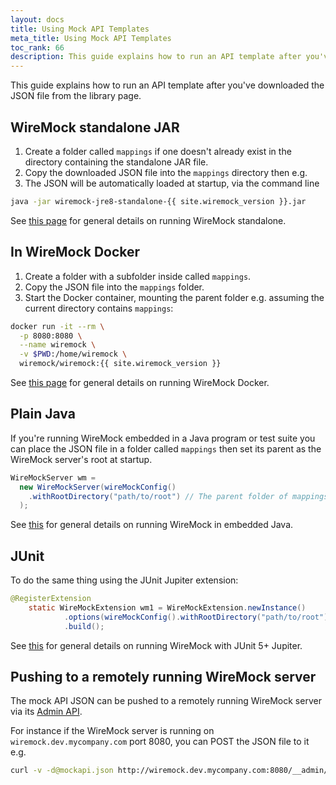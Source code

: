 ```yaml
---
layout: docs
title: Using Mock API Templates
meta_title: Using Mock API Templates
toc_rank: 66
description: This guide explains how to run an API template after you've downloaded the JSON file from the library page
---
```


This guide explains how to run an API template after you've downloaded the JSON file from the library page.

## WireMock standalone JAR

1. Create a folder called `mappings` if one doesn't already exist in the directory containing the standalone JAR file.
2. Copy the downloaded JSON file into the `mappings` directory then  e.g.
3. The JSON will be automatically loaded at startup, via the command line

```bash
java -jar wiremock-jre8-standalone-{{ site.wiremock_version }}.jar
```

See [this page](../../standalone/java-jar) for general details on running WireMock standalone.

## In WireMock Docker

1. Create a folder with a subfolder inside called `mappings`.
2. Copy the JSON file into the `mappings` folder.
3. Start the Docker container, mounting the parent folder e.g. assuming the current directory contains `mappings`:

```bash
docker run -it --rm \
  -p 8080:8080 \
  --name wiremock \
  -v $PWD:/home/wiremock \
  wiremock/wiremock:{{ site.wiremock_version }}
```

See [this page](../../standalone/java-jar) for general details on running WireMock Docker.

## Plain Java

If you're running WireMock embedded in a Java program or test suite
you can place the JSON file in a folder called `mappings`
then set its parent as the WireMock server's root at startup.

```java
WireMockServer wm =
  new WireMockServer(wireMockConfig()
    .withRootDirectory("path/to/root") // The parent folder of mappings
  );
```

See [this](../../java-usage/) for general details on running WireMock in embedded Java.

## JUnit

To do the same thing using the JUnit Jupiter extension:

```java
@RegisterExtension
    static WireMockExtension wm1 = WireMockExtension.newInstance()
            .options(wireMockConfig().withRootDirectory("path/to/root"))
            .build();
```

See [this](../../junit-jupiter/) for general details on running WireMock with JUnit 5+ Jupiter.

## Pushing to a remotely running WireMock server

The mock API JSON can be pushed to a remotely running WireMock server via its [Admin API](../../standalone/administration).

For instance if the WireMock server is running on `wiremock.dev.mycompany.com` port 8080, you can POST the JSON file to it e.g.

```bash
curl -v -d@mockapi.json http://wiremock.dev.mycompany.com:8080/__admin/mappings/import
```
